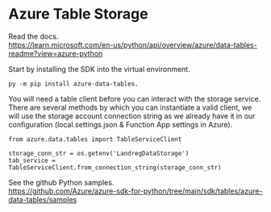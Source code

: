 # Azure Table Storage
Read the docs.  
https://learn.microsoft.com/en-us/python/api/overview/azure/data-tables-readme?view=azure-python  

Start by installing the SDK into the virtual environment.
```
py -m pip install azure-data-tables.
```

You will need a table client before you can interact with the storage service.  There are several methods by which you can instantiate a valid client, we will use the storage account connection string as we already have it in our configuration (local.settings.json & Function App settings in Azure).  
```
from azure.data.tables import TableServiceClient

storage_conn_str = os.getenv('LandregDataStorage')
tab_service = TableServiceClient.from_connection_string(storage_conn_str)
```

See the github Python samples.  
https://github.com/Azure/azure-sdk-for-python/tree/main/sdk/tables/azure-data-tables/samples
  
